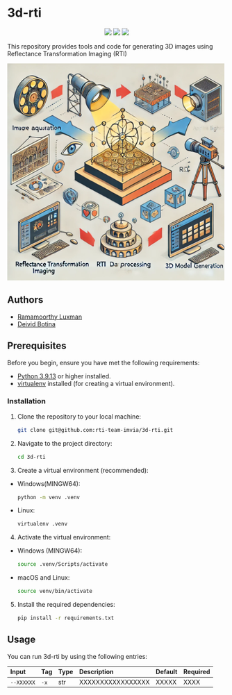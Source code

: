 # 3d-rti

<p align="center">
    <a href="STATUS" alt="status">
        <img src="https://img.shields.io/badge/status-inprocess-lightgray" /></a>    
    <a href="PLATFORM" alt="Platform">
        <img src="https://img.shields.io/badge/platform-windows--64-lightgrey" /></a>  
    <a href="CONTRIBUTORS" alt="Contributors">
        <img src="https://img.shields.io/badge/contributors-2-brightgreen" /></a>                
</p>

This repository provides tools and code for generating 3D images using Reflectance Transformation Imaging (RTI)

<img src="media/logo.jpg" alt="easy-rppg Logo" width="500" height="500">


## Authors

- [Ramamoorthy Luxman](https://github.com/ramamoorthyluxman)
- [Deivid Botina](https://github.com/deividbotina-alv)

## Prerequisites

Before you begin, ensure you have met the following requirements:

- [Python 3.9.13](https://www.python.org/downloads/release/python-3913/) or higher installed.
- [virtualenv](https://virtualenv.pypa.io/en/latest/) installed (for creating a virtual environment).

### Installation

1. Clone the repository to your local machine:
    ```bash
    git clone git@github.com:rti-team-imvia/3d-rti.git
    ```

2. Navigate to the project directory:
    ```bash
    cd 3d-rti
    ```

3. Create a virtual environment (recommended):
- Windows(MINGW64):
    ```bash
    python -m venv .venv
    ```
- Linux:
    ```bash
    virtualenv .venv
    ```

4. Activate the virtual environment:
- Windows (MINGW64):
    ```bash
    source .venv/Scripts/activate
    ```
- macOS and Linux:
    ```bash
    source venv/bin/activate
    ```

5. Install the required dependencies:
    ```bash
    pip install -r requirements.txt
    ```

## Usage

You can run 3d-rti by using the following entries:

|    Input        | Tag         | Type         | Description  | Default |Required|
| :-------------- |:-------------|:-------------|:-------------|:--------|:-------|
| `--XXXXXX` | `-x`    |    str       |XXXXXXXXXXXXXXXXX | XXXXX | XXXX  |

